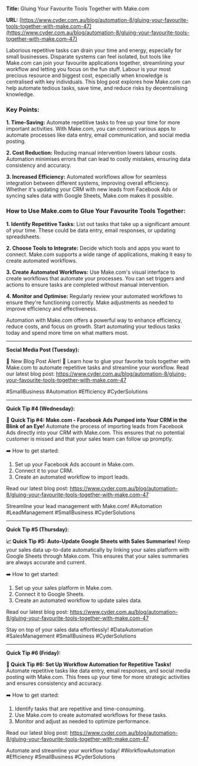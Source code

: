 **Title:** Gluing Your Favourite Tools Together with Make.com

**URL:** [https://www.cyder.com.au/blog/automation-8/gluing-your-favourite-tools-together-with-make.com-47](https://www.cyder.com.au/blog/automation-8/gluing-your-favourite-tools-together-with-make.com-47)

Laborious repetitive tasks can drain your time and energy, especially for small businesses. Disparate systems can feel isolated, but tools like Make.com can join your favourite applications together, streamlining your workflow and letting you focus on the fun stuff. Labour is your most precious resource and biggest cost, especially when knowledge is centralised with key individuals. This blog post explores how Make.com can help automate tedious tasks, save time, and reduce risks by decentralising knowledge.

### Key Points:
**1. Time-Saving:**
Automate repetitive tasks to free up your time for more important activities. With Make.com, you can connect various apps to automate processes like data entry, email communication, and social media posting.

**2. Cost Reduction:**
Reducing manual intervention lowers labour costs. Automation minimises errors that can lead to costly mistakes, ensuring data consistency and accuracy.

**3. Increased Efficiency:**
Automated workflows allow for seamless integration between different systems, improving overall efficiency. Whether it's updating your CRM with new leads from Facebook Ads or syncing sales data with Google Sheets, Make.com makes it possible.

### How to Use Make.com to Glue Your Favourite Tools Together:
**1. Identify Repetitive Tasks:**
List out tasks that take up a significant amount of your time. These could be data entry, email responses, or updating spreadsheets.

**2. Choose Tools to Integrate:**
Decide which tools and apps you want to connect. Make.com supports a wide range of applications, making it easy to create automated workflows.

**3. Create Automated Workflows:**
Use Make.com's visual interface to create workflows that automate your processes. You can set triggers and actions to ensure tasks are completed without manual intervention.

**4. Monitor and Optimise:**
Regularly review your automated workflows to ensure they're functioning correctly. Make adjustments as needed to improve efficiency and effectiveness.

Automation with Make.com offers a powerful way to enhance efficiency, reduce costs, and focus on growth. Start automating your tedious tasks today and spend more time on what matters most.

---

**Social Media Post (Tuesday):**

🌟 New Blog Post Alert! 🌟
Learn how to glue your favorite tools together with Make.com to automate repetitive tasks and streamline your workflow. Read our latest blog post: https://www.cyder.com.au/blog/automation-8/gluing-your-favourite-tools-together-with-make.com-47

#SmallBusiness #Automation #Efficiency #CyderSolutions

---

**Quick Tip #4 (Wednesday):**

**🔧 Quick Tip #4: Make.com - Facebook Ads Pumped into Your CRM in the Blink of an Eye!**
Automate the process of importing leads from Facebook Ads directly into your CRM with Make.com. This ensures that no potential customer is missed and that your sales team can follow up promptly.

➡️ How to get started:
1. Set up your Facebook Ads account in Make.com.
2. Connect it to your CRM.
3. Create an automated workflow to import leads.

Read our latest blog post: https://www.cyder.com.au/blog/automation-8/gluing-your-favourite-tools-together-with-make.com-47

Streamline your lead management with Make.com!
#Automation #LeadManagement #SmallBusiness #CyderSolutions

---

**Quick Tip #5 (Thursday):**

**📈 Quick Tip #5: Auto-Update Google Sheets with Sales Summaries!**
Keep your sales data up-to-date automatically by linking your sales platform with Google Sheets through Make.com. This ensures that your sales summaries are always accurate and current.

➡️ How to get started:
1. Set up your sales platform in Make.com.
2. Connect it to Google Sheets.
3. Create an automated workflow to update sales data.

Read our latest blog post: https://www.cyder.com.au/blog/automation-8/gluing-your-favourite-tools-together-with-make.com-47

Stay on top of your sales data effortlessly!
#DataAutomation #SalesManagement #SmallBusiness #CyderSolutions

---

**Quick Tip #6 (Friday):**

**🔄 Quick Tip #6: Set Up Workflow Automation for Repetitive Tasks!**
Automate repetitive tasks like data entry, email responses, and social media posting with Make.com. This frees up your time for more strategic activities and ensures consistency and accuracy.

➡️ How to get started:
1. Identify tasks that are repetitive and time-consuming.
2. Use Make.com to create automated workflows for these tasks.
3. Monitor and adjust as needed to optimize performance.

Read our latest blog post: https://www.cyder.com.au/blog/automation-8/gluing-your-favourite-tools-together-with-make.com-47

Automate and streamline your workflow today!
#WorkflowAutomation #Efficiency #SmallBusiness #CyderSolutions